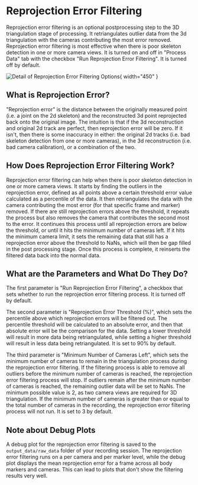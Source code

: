 # Reprojection Error Filtering

Reprojection error filtering is an optional postprocessing step to the 3D triangulation stage of processing. It retriangulates outlier data from the 3d triangulation with the cameras contributing the most error removed. Reprojection error filtering is most effective when there is poor skeleton detection in one or more camera views. It is turned on and off in "Process Data" tab with the checkbox "Run Reprojection Error Filtering". It is turned off by default.

![Detail of Reprojection Error Filtering Options](reprojection_filtering_crop_detail.png){ width="450" }

## What is Reprojection Error?
"Reprojection error" is the distance between the originally measured point (i.e. a joint on the 2d skeleton) and the reconstructed 3d point reprojected back onto the original image. The intuition is that if the 3d reconstruction and original 2d track are perfect, then reprojection error will be zero. If it isn't, then there is some inaccuracy in either: the original 2d tracks (i.e. bad skeleton detection from one or more cameras), in the 3d reconstruction (i.e. bad camera calibration), or a combination of the two.

## How Does Reprojection Error Filtering Work?
Reprojection error filtering can help when there is poor skeleton detection in one or more camera views. It starts by finding the outliers in the reprojection error, defined as all points above a certain threshold error value calculated as a percentile of the data. It then retriangulates the data with the camera contributing the most error (for that specific frame and marker) removed. If there are still reprojection errors above the threshold, it repeats the process but also removes the camera that contributes the second most to the error. It continues this process until all reprojection errors are below the threshold, or until it hits the minimum number of cameras left. If it hits the minimum camera limit, it sets the remaining data that still has a reprojection error above the threshold to NaNs, which will then be gap filled in the post processing stage. Once this process is complete, it reinserts the filtered data back into the normal data.

## What are the Parameters and What Do They Do?
The first parameter is "Run Reprojection Error Filtering", a checkbox that sets whether to run the reprojection error filtering process. It is turned off by default.

The second parameter is "Reprojection Error Threshold (%)", which sets the percentile above which reprojection errors will be filtered out. The percentile threshold will be calculated to an absolute error, and then that absolute error will be the comparison for the data. Setting a lower threshold will result in more data being retriangulated, while setting a higher threshold will result in less data being retriangulated. It is set to 90% by default.

The third parameter is "Minimum Number of Cameras Left", which sets the minimum number of cameras to remain in the triangulation process during the reprojection error filtering. If the filtering process is able to remove all outliers before the minimum number of cameras is reached, the reprojection error filtering process will stop. If outliers remain after the minimum number of cameras is reached, the remaining outlier data will be set to NaNs. The minimum possible value is 2, as two camera views are required for 3D triangulation. If the minimum number of cameras is greater than or equal to the total number of cameras in the recording, the reprojection error filtering process will not run. It is set to 3 by default.

## Note about Debug Plots
A debug plot for the reprojection error filtering is saved to the `output_data/raw_data` folder of your recording session. The reprojection error filtering runs on a per camera and per marker level, while the debug plot displays the mean reprojection error for a frame across all body markers and cameras. This can lead to plots that don't show the filtering results very well.